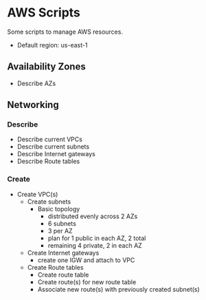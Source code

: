 # AWS Scripts
Some scripts to manage AWS resources.
* Default region: us-east-1

## Availability Zones
  * Describe AZs

## Networking
### Describe
  * Describe current VPCs
  * Describe current subnets
  * Describe Internet gateways
  * Describe Route tables
 
### Create
* Create VPC(s)
  * Create subnets
    * Basic topology
      * distributed evenly across 2 AZs
      * 6 subnets
      * 3 per AZ
      * plan for 1 public in each AZ, 2 total
      * remaining 4 private, 2 in each AZ
  * Create Internet gateways
    *  create one IGW and attach to VPC
  * Create Route tables
    * Create route table
    * Create route(s) for new route table
    * Associate new route(s) with previously created subnet(s)
